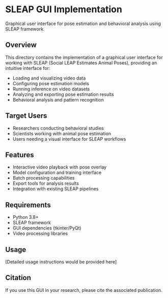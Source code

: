 # SLEAP GUI Implementation
Graphical user interface for pose estimation and behavioral analysis using SLEAP framework.

## Overview
This directory contains the implementation of a graphical user interface for working with SLEAP (Social LEAP Estimates Animal Poses), providing an intuitive interface for:

- Loading and visualizing video data
- Configuring pose estimation models
- Running inference on video datasets
- Analyzing and exporting pose estimation results
- Behavioral analysis and pattern recognition

## Target Users
- Researchers conducting behavioral studies
- Scientists working with animal pose estimation
- Users needing a visual interface for SLEAP workflows

## Features
- Interactive video playback with pose overlay
- Model configuration and training interface
- Batch processing capabilities
- Export tools for analysis results
- Integration with existing SLEAP pipelines

## Requirements
- Python 3.8+
- SLEAP framework
- GUI dependencies (tkinter/PyQt)
- Video processing libraries

## Usage
[Detailed usage instructions would be provided here]

## Citation
If you use this GUI in your research, please cite the associated publication.